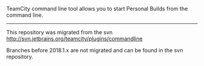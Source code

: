 TeamCity command line tool allows you to start Personal Builds from the command line.
___
This repository was migrated from the svn http://svn.jetbrains.org/teamcity/plugins/commandline

Branches before 2018.1.x are not migrated and can be found in the svn repository.